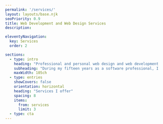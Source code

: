 ```yaml
---
permalink: '/services/'
layout: layouts/base.njk
seoPriority: 0.9
title: Web Development and Web Design Services
description:

eleventyNavigation:
  key: Services
  order: 2

sections: 
  - type: intro
    heading: "Professional and personal web design and web development services"
    subheading: "During my fifteen years as a software professional, I've helped countless clients—from individuals to unicorn startups—succeed on the web. I've helped generate millions of dollars in revenue, sign up hundreds of thousands of users to SaaS, empower global teams with intuitive and resilient software, and build intuitive and innovative products."
    maxWidth: 105ch
  - type: entries
    showCovers: false
    orientation: horizontal
    heading: "Services I offer"
    spacing: 8
    items: 
      from: services
      limit: 3
  - type: cta
---
```


